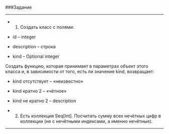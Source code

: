 ###Задание
___
* 1. Создать класс с полями:

- id – integer

- description – строка

- kind – Optional integer

Создать функцию, которая принимает в параметрах объект этого класса и, в зависимости от того, есть ли значение kind, возвращает:

- kind отсутствует – «неизвестно»

- kind кратно 2 – «чётное»

- kind не кратно 2 – description

* 2. Есть коллекция Seq[Int]. 
Посчитать сумму всех нечётных цифр в коллекции (не с нечётными индексами, а именно нечётные).
___
